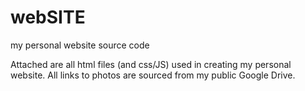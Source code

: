# webSITE
my personal website source code

Attached are all html files (and css/JS) used in creating my personal website. 
All links to photos are sourced from my public Google Drive.
